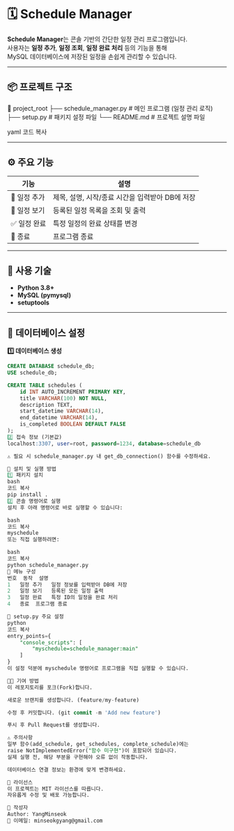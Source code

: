 # 🗓️ Schedule Manager

**Schedule Manager**는 콘솔 기반의 간단한 일정 관리 프로그램입니다.  
사용자는 **일정 추가**, **일정 조회**, **일정 완료 처리** 등의 기능을 통해  
MySQL 데이터베이스에 저장된 일정을 손쉽게 관리할 수 있습니다.

---

## 📦 프로젝트 구조

📁 project_root
├── schedule_manager.py # 메인 프로그램 (일정 관리 로직)
├── setup.py # 패키지 설정 파일
└── README.md # 프로젝트 설명 파일

yaml
코드 복사

---

## ⚙️ 주요 기능

| 기능 | 설명 |
|------|------|
| 📝 일정 추가 | 제목, 설명, 시작/종료 시간을 입력받아 DB에 저장 |
| 📅 일정 보기 | 등록된 일정 목록을 조회 및 출력 |
| ✅ 일정 완료 | 특정 일정의 완료 상태를 변경 |
| 🚪 종료 | 프로그램 종료 |

---

## 🧰 사용 기술

- **Python 3.8+**
- **MySQL (pymysql)**
- **setuptools**

---

## 💾 데이터베이스 설정

**1️⃣ 데이터베이스 생성**
```sql
CREATE DATABASE schedule_db;
USE schedule_db;

CREATE TABLE schedules (
    id INT AUTO_INCREMENT PRIMARY KEY,
    title VARCHAR(100) NOT NULL,
    description TEXT,
    start_datetime VARCHAR(14),
    end_datetime VARCHAR(14),
    is_completed BOOLEAN DEFAULT FALSE
);
2️⃣ 접속 정보 (기본값)
localhost:3307, user=root, password=1234, database=schedule_db

⚠️ 필요 시 schedule_manager.py 내 get_db_connection() 함수를 수정하세요.

🚀 설치 및 실행 방법
1️⃣ 패키지 설치
bash
코드 복사
pip install .
2️⃣ 콘솔 명령어로 실행
설치 후 아래 명령어로 바로 실행할 수 있습니다:

bash
코드 복사
myschedule
또는 직접 실행하려면:

bash
코드 복사
python schedule_manager.py
🧭 메뉴 구성
번호	동작	설명
1	일정 추가	일정 정보를 입력받아 DB에 저장
2	일정 보기	등록된 모든 일정 출력
3	일정 완료	특정 ID의 일정을 완료 처리
4	종료	프로그램 종료

🧩 setup.py 주요 설정
python
코드 복사
entry_points={
    "console_scripts": [
        "myschedule=schedule_manager:main"
    ]
}
이 설정 덕분에 myschedule 명령어로 프로그램을 직접 실행할 수 있습니다.

🧑‍💻 기여 방법
이 레포지토리를 포크(Fork)합니다.

새로운 브랜치를 생성합니다. (feature/my-feature)

수정 후 커밋합니다. (git commit -m 'Add new feature')

푸시 후 Pull Request를 생성합니다.

⚠️ 주의사항
일부 함수(add_schedule, get_schedules, complete_schedule)에는
raise NotImplementedError("함수 미구현")이 포함되어 있습니다.
실제 실행 전, 해당 부분을 구현해야 오류 없이 작동합니다.

데이터베이스 연결 정보는 환경에 맞게 변경하세요.

📜 라이선스
이 프로젝트는 MIT 라이선스를 따릅니다.
자유롭게 수정 및 배포 가능합니다.

👤 작성자
Author: YangMinseok
📧 이메일: minseokgyang@gmail.com
